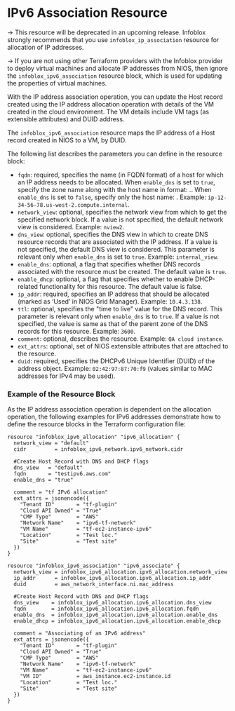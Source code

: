# IPv6 Association Resource

-> This resource will be deprecated in an upcoming release. Infoblox strongly recommends that you use `infoblox_ip_association` resource for allocation of IP addresses.

-> If you are not using other Terraform providers with the Infoblox provider to deploy virtual machines and allocate IP addresses from NIOS, then ignore the `infoblox_ipv6_association` resource block, which is used for updating the properties of virtual machines.

With the IP address association operation, you can update the Host record created using the IP address allocation operation with details of the VM created in the cloud environment. The VM details include VM tags (as extensible attributes) and DUID address.

The `infoblox_ipv6_association` resource maps the IP address of a Host record created in NIOS to a VM, by DUID.

The following list describes the parameters you can define in the resource block:

* `fqdn`: required, specifies the name (in FQDN format) of a host for which an IP address needs to be allocated. When `enable_dns` is set to `true`, specify the zone name along with the host name in format: <hostname>.<zone>.
  When `enable_dns` is set to `false`, specify only the host name: <hostname>. Example: `ip-12-34-56-78.us-west-2.compute.internal`.
* `network_view`: optional, specifies the network view from which to get the specified network block. If a value is not specified, the default network view is considered. Example: `nview2`.
* `dns_view`: optional, specifies the DNS view in which to create DNS resource records that are associated with the IP address. If a value is not specified, the default DNS view is considered. This parameter is relevant only when `enable_dns` is set to `true`. Example: `internal_view`.
* `enable_dns`: optional, a flag that specifies whether DNS records associated with the resource must be created. The default value is `true`.
* `enable_dhcp`: optional, a flag that specifies whether to enable DHCP-related functionality for this resource. The default value is false.
* `ip_addr`: required, specifies an IP address that should be allocated (marked as ‘Used’ in NIOS Grid Manager). Example: `10.4.3.138`.
* `ttl`: optional, specifies the "time to live" value for the DNS record. This parameter is relevant only when `enable_dns` is to `true`. If a value is not specified, the value is same as that of the parent zone of the DNS records for this resource. Example: `3600`.
* `comment`: optional, describes the resource. Example: `QA cloud instance`.
* `ext_attrs`: optional, set of NIOS extensible attributes that are attached to the resource.
* `duid`: required, specifies the DHCPv6 Unique Identifier (DUID) of the address object. Example: `02:42:97:87:70:f9` (values similar to MAC addresses for IPv4 may be used).

### Example of the Resource Block

As the IP address association operation is dependent on the allocation operation, the following examples for IPv6 addresses demonstrate how to define the resource blocks in the Terraform configuration file:

```hcl
resource "infoblox_ipv6_allocation" "ipv6_allocation" {
  network_view = "default"
  cidr         = infoblox_ipv6_network.ipv6_network.cidr

  #Create Host Record with DNS and DHCP flags
  dns_view   = "default"
  fqdn       = "testipv6.aws.com"
  enable_dns = "true"

  comment = "tf IPv6 allocation"
  ext_attrs = jsonencode({
    "Tenant ID"       = "tf-plugin"
    "Cloud API Owned" = "True"
    "CMP Type"        = "AWS"
    "Network Name"    = "ipv6-tf-network"
    "VM Name"         = "tf-ec2-instance-ipv6"
    "Location"        = "Test loc."
    "Site"            = "Test site"
  })
}

resource "infoblox_ipv6_association" "ipv6_associate" {
  network_view = infoblox_ipv6_allocation.ipv6_allocation.network_view
  ip_addr      = infoblox_ipv6_allocation.ipv6_allocation.ip_addr
  duid         = aws_network_interface.ni.mac_address

  #Create Host Record with DNS and DHCP flags
  dns_view    = infoblox_ipv6_allocation.ipv6_allocation.dns_view
  fqdn        = infoblox_ipv6_allocation.ipv6_allocation.fqdn
  enable_dns  = infoblox_ipv6_allocation.ipv6_allocation.enable_dns
  enable_dhcp = infoblox_ipv6_allocation.ipv6_allocation.enable_dhcp

  comment = "Associating of an IPv6 address"
  ext_attrs = jsonencode({
    "Tenant ID"       = "tf-plugin"
    "Cloud API Owned" = "True"
    "CMP Type"        = "AWS"
    "Network Name"    = "ipv6-tf-network"
    "VM Name"         = "tf-ec2-instance-ipv6"
    "VM ID"           = aws_instance.ec2-instance.id
    "Location"        = "Test loc."
    "Site"            = "Test site"
  })
}
```
